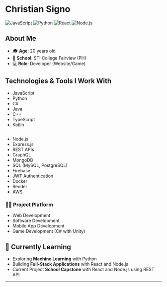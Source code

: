 # **Christian Signo**
![JavaScript](https://img.shields.io/badge/-JavaScript-ffb13b?logo=javascript)
![Python](https://img.shields.io/badge/-Python-3776ab?logo=python)
![React](https://img.shields.io/badge/React-Developer-61dafb)
![Node.js](https://img.shields.io/badge/-Node.js-339933?logo=node.js)

## About Me
- 🎓 **Age**: 20 years old
- 🏫 **School**: STI College Fairview (PH)
- 💻 **Role**: Developer (Website/Game)

## Technologies & Tools I Work With

- JavaScript
- Python
- C#
- Java
- C++
- TypeScript
- Kotlin
##
- Node.js
- Express.js
- REST APIs
- GraphQL
- MongoDB
- SQL (MySQL, PostgreSQL)
- Firebase
- JWT Authentication
- Docker
- Render
- AWS

### 🧑‍💻 **Project Platform**
- Web Development
- Software Development
- Mobile App Development
- Game Development (C# with Unity)

## 🌱 Currently Learning
- Exploring **Machine Learning** with Python
- Building **Full-Stack Applications** with React and Node.js
- Current Project **School Capstone** with React and Node.js using REST API

---